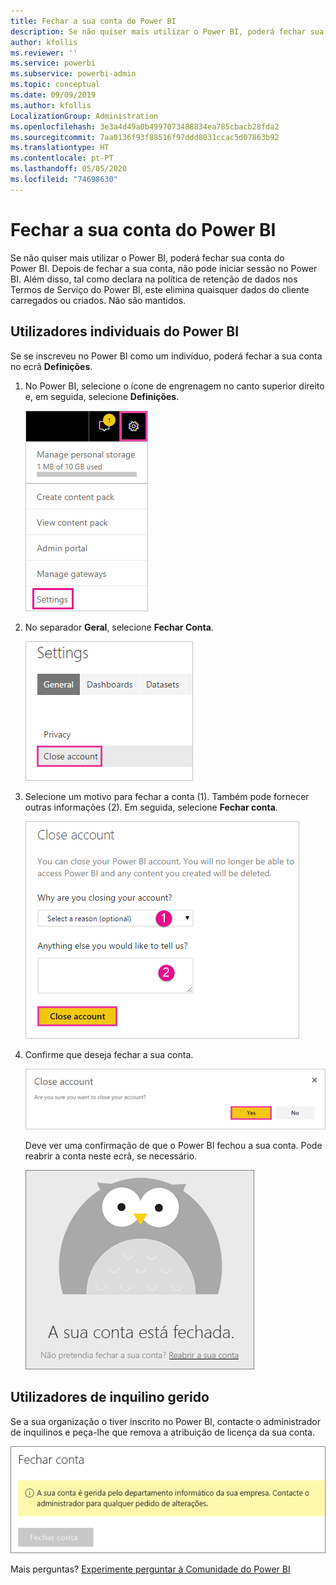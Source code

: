 ```yaml
---
title: Fechar a sua conta do Power BI
description: Se não quiser mais utilizar o Power BI, poderá fechar sua conta do Power BI.
author: kfollis
ms.reviewer: ''
ms.service: powerbi
ms.subservice: powerbi-admin
ms.topic: conceptual
ms.date: 09/09/2019
ms.author: kfollis
LocalizationGroup: Administration
ms.openlocfilehash: 3e3a4d49a0b4997073488834ea785cbacb28fda2
ms.sourcegitcommit: 7aa0136f93f88516f97ddd8031ccac5d07863b92
ms.translationtype: HT
ms.contentlocale: pt-PT
ms.lasthandoff: 05/05/2020
ms.locfileid: "74698630"
---
```

# <a name="close-your-power-bi-account"></a>Fechar a sua conta do Power BI

Se não quiser mais utilizar o Power BI, poderá fechar sua conta do Power BI.  Depois de fechar a sua conta, não pode iniciar sessão no Power BI. Além disso, tal como declara na política de retenção de dados nos Termos de Serviço do Power BI, este elimina quaisquer dados do cliente carregados ou criados. Não são mantidos.

## <a name="individual-power-bi-users"></a>Utilizadores individuais do Power BI

Se se inscreveu no Power BI como um indivíduo, poderá fechar a sua conta no ecrã **Definições**.

1. No Power BI, selecione o ícone de engrenagem no canto superior direito e, em seguida, selecione **Definições**.

    ![Captura de ecrã do canto superior direito da IU com o ícone de engrenagem e a opção de definições em destaque.](media/service-admin-closing-your-account/close-account-settings.png)

1. No separador **Geral**, selecione **Fechar Conta**.

    ![Captura de ecrã do canto superior esquerdo da página de definições com a opção Fechar conta em destaque.](media/service-admin-closing-your-account/close-account-settings-2.png)

1. Selecione um motivo para fechar a conta (1). Também pode fornecer outras informações (2). Em seguida, selecione **Fechar conta**.

    ![Captura de ecrã da caixa de diálogo Fechar conta com a opção Fechar conta em destaque.](media/service-admin-closing-your-account/close-account-settings-3.png)

1. Confirme que deseja fechar a sua conta.

    ![Captura de ecrã da caixa de diálogo de confirmação Fechar conta com a opção Sim em destaque.](media/service-admin-closing-your-account/close-account-settings-4.png)

    Deve ver uma confirmação de que o Power BI fechou a sua conta. Pode reabrir a conta neste ecrã, se necessário.

    ![Captura de ecrã da caixa de diálogo A sua conta está fechada.](media/service-admin-closing-your-account/close-account-settings-5.png)

## <a name="managed-tenant-users"></a>Utilizadores de inquilino gerido

Se a sua organização o tiver inscrito no Power BI, contacte o administrador de inquilinos e peça-lhe que remova a atribuição de licença da sua conta.

![Conta fechada gerida](media/service-admin-closing-your-account/close-account-managed.png)

Mais perguntas? [Experimente perguntar à Comunidade do Power BI](https://community.powerbi.com/)